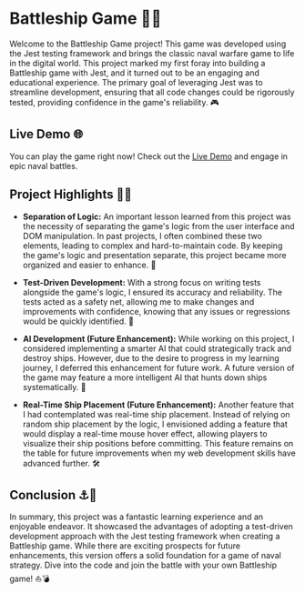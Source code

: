 # Battleship Game 🚢💥

Welcome to the Battleship Game project! This game was developed using the Jest testing framework and brings the classic naval warfare game to life in the digital world. This project marked my first foray into building a Battleship game with Jest, and it turned out to be an engaging and educational experience. The primary goal of leveraging Jest was to streamline development, ensuring that all code changes could be rigorously tested, providing confidence in the game's reliability. 🎮

## Live Demo 🌐

You can play the game right now! Check out the [Live Demo](https://tiyoriyo.github.io/battleship/) and engage in epic naval battles.

## Project Highlights 🌊🔥

- **Separation of Logic:** An important lesson learned from this project was the necessity of separating the game's logic from the user interface and DOM manipulation. In past projects, I often combined these two elements, leading to complex and hard-to-maintain code. By keeping the game's logic and presentation separate, this project became more organized and easier to enhance. 🧠

- **Test-Driven Development:** With a strong focus on writing tests alongside the game's logic, I ensured its accuracy and reliability. The tests acted as a safety net, allowing me to make changes and improvements with confidence, knowing that any issues or regressions would be quickly identified. 🧪

- **AI Development (Future Enhancement):** While working on this project, I considered implementing a smarter AI that could strategically track and destroy ships. However, due to the desire to progress in my learning journey, I deferred this enhancement for future work. A future version of the game may feature a more intelligent AI that hunts down ships systematically. 🤖

- **Real-Time Ship Placement (Future Enhancement):** Another feature that I had contemplated was real-time ship placement. Instead of relying on random ship placement by the logic, I envisioned adding a feature that would display a real-time mouse hover effect, allowing players to visualize their ship positions before committing. This feature remains on the table for future improvements when my web development skills have advanced further. 🛠️

## Conclusion ⚓🎉

In summary, this project was a fantastic learning experience and an enjoyable endeavor. It showcased the advantages of adopting a test-driven development approach with the Jest testing framework when creating a Battleship game. While there are exciting prospects for future enhancements, this version offers a solid foundation for a game of naval strategy. Dive into the code and join the battle with your own Battleship game! ⛵💣
